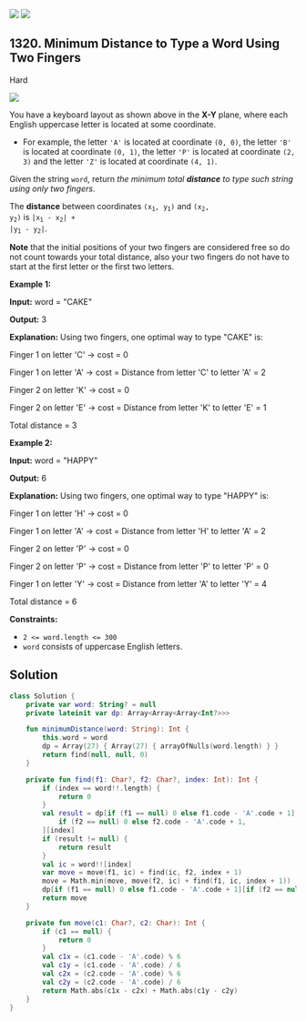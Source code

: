 [![](https://img.shields.io/github/stars/javadev/LeetCode-in-Kotlin?label=Stars&style=flat-square)](https://github.com/javadev/LeetCode-in-Kotlin)
[![](https://img.shields.io/github/forks/javadev/LeetCode-in-Kotlin?label=Fork%20me%20on%20GitHub%20&style=flat-square)](https://github.com/javadev/LeetCode-in-Kotlin/fork)

## 1320\. Minimum Distance to Type a Word Using Two Fingers

Hard

![](https://assets.leetcode.com/uploads/2020/01/02/leetcode_keyboard.png)

You have a keyboard layout as shown above in the **X-Y** plane, where each English uppercase letter is located at some coordinate.

*   For example, the letter `'A'` is located at coordinate `(0, 0)`, the letter `'B'` is located at coordinate `(0, 1)`, the letter `'P'` is located at coordinate `(2, 3)` and the letter `'Z'` is located at coordinate `(4, 1)`.

Given the string `word`, return _the minimum total **distance** to type such string using only two fingers_.

The **distance** between coordinates <code>(x<sub>1</sub>, y<sub>1</sub>)</code> and <code>(x<sub>2</sub>, y<sub>2</sub>)</code> is <code>|x<sub>1</sub> - x<sub>2</sub>| + |y<sub>1</sub> - y<sub>2</sub>|</code>.

**Note** that the initial positions of your two fingers are considered free so do not count towards your total distance, also your two fingers do not have to start at the first letter or the first two letters.

**Example 1:**

**Input:** word = "CAKE"

**Output:** 3

**Explanation:** Using two fingers, one optimal way to type "CAKE" is: 

Finger 1 on letter 'C' -> cost = 0 

Finger 1 on letter 'A' -> cost = Distance from letter 'C' to letter 'A' = 2 

Finger 2 on letter 'K' -> cost = 0 

Finger 2 on letter 'E' -> cost = Distance from letter 'K' to letter 'E' = 1 

Total distance = 3

**Example 2:**

**Input:** word = "HAPPY"

**Output:** 6

**Explanation:** Using two fingers, one optimal way to type "HAPPY" is: 

Finger 1 on letter 'H' -> cost = 0 

Finger 1 on letter 'A' -> cost = Distance from letter 'H' to letter 'A' = 2 

Finger 2 on letter 'P' -> cost = 0 

Finger 2 on letter 'P' -> cost = Distance from letter 'P' to letter 'P' = 0 

Finger 1 on letter 'Y' -> cost = Distance from letter 'A' to letter 'Y' = 4 

Total distance = 6

**Constraints:**

*   `2 <= word.length <= 300`
*   `word` consists of uppercase English letters.

## Solution

```kotlin
class Solution {
    private var word: String? = null
    private lateinit var dp: Array<Array<Array<Int?>>>

    fun minimumDistance(word: String): Int {
        this.word = word
        dp = Array(27) { Array(27) { arrayOfNulls(word.length) } }
        return find(null, null, 0)
    }

    private fun find(f1: Char?, f2: Char?, index: Int): Int {
        if (index == word!!.length) {
            return 0
        }
        val result = dp[if (f1 == null) 0 else f1.code - 'A'.code + 1][
            if (f2 == null) 0 else f2.code - 'A'.code + 1,
        ][index]
        if (result != null) {
            return result
        }
        val ic = word!![index]
        var move = move(f1, ic) + find(ic, f2, index + 1)
        move = Math.min(move, move(f2, ic) + find(f1, ic, index + 1))
        dp[if (f1 == null) 0 else f1.code - 'A'.code + 1][if (f2 == null) 0 else f2.code - 'A'.code + 1][index] = move
        return move
    }

    private fun move(c1: Char?, c2: Char): Int {
        if (c1 == null) {
            return 0
        }
        val c1x = (c1.code - 'A'.code) % 6
        val c1y = (c1.code - 'A'.code) / 6
        val c2x = (c2.code - 'A'.code) % 6
        val c2y = (c2.code - 'A'.code) / 6
        return Math.abs(c1x - c2x) + Math.abs(c1y - c2y)
    }
}
```